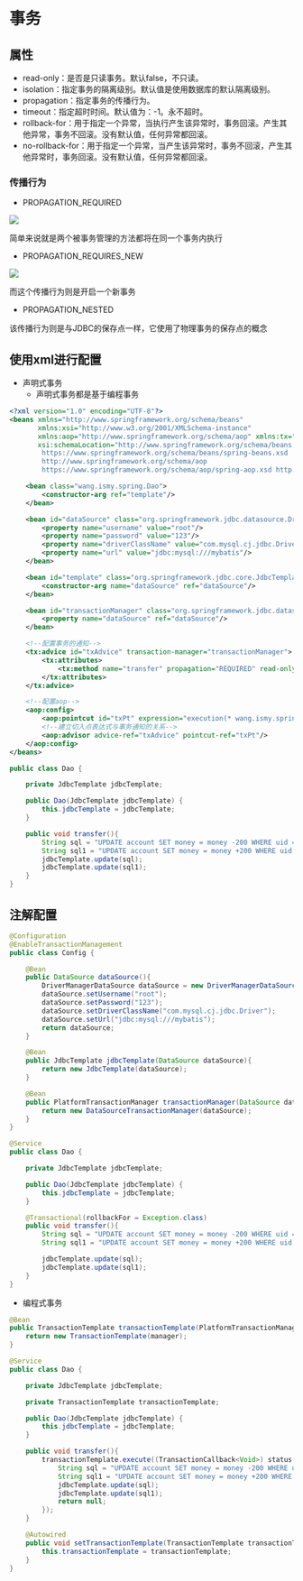 # 事务

## 属性

- read-only：是否是只读事务。默认false，不只读。
- isolation：指定事务的隔离级别。默认值是使用数据库的默认隔离级别。
- propagation：指定事务的传播行为。
- timeout：指定超时时间。默认值为：-1。永不超时。
- rollback-for：用于指定一个异常，当执行产生该异常时，事务回滚。产生其他异常，事务不回滚。没有默认值，任何异常都回滚。
- no-rollback-for：用于指定一个异常，当产生该异常时，事务不回滚，产生其他异常时，事务回滚。没有默认值，任何异常都回滚。

### 传播行为

- PROPAGATION_REQUIRED

![](https://docs.spring.io/spring/docs/5.2.1.RELEASE/spring-framework-reference/images/tx_prop_required.png)

简单来说就是两个被事务管理的方法都将在同一个事务内执行

- PROPAGATION_REQUIRES_NEW

![](https://docs.spring.io/spring/docs/5.2.1.RELEASE/spring-framework-reference/images/tx_prop_requires_new.png)

而这个传播行为则是开启一个新事务

- PROPAGATION_NESTED

该传播行为则是与JDBC的保存点一样，它使用了物理事务的保存点的概念

## 使用xml进行配置

- 声明式事务
  - 声明式事务都是基于编程事务
                              
```xml
<?xml version="1.0" encoding="UTF-8"?>
<beans xmlns="http://www.springframework.org/schema/beans"
       xmlns:xsi="http://www.w3.org/2001/XMLSchema-instance"
       xmlns:aop="http://www.springframework.org/schema/aop" xmlns:tx="http://www.springframework.org/schema/tx"
       xsi:schemaLocation="http://www.springframework.org/schema/beans
        https://www.springframework.org/schema/beans/spring-beans.xsd
        http://www.springframework.org/schema/aop
        https://www.springframework.org/schema/aop/spring-aop.xsd http://www.springframework.org/schema/tx http://www.springframework.org/schema/tx/spring-tx.xsd">

    <bean class="wang.ismy.spring.Dao">
        <constructor-arg ref="template"/>
    </bean>

    <bean id="dataSource" class="org.springframework.jdbc.datasource.DriverManagerDataSource">
        <property name="username" value="root"/>
        <property name="password" value="123"/>
        <property name="driverClassName" value="com.mysql.cj.jdbc.Driver"/>
        <property name="url" value="jdbc:mysql:///mybatis"/>
    </bean>

    <bean id="template" class="org.springframework.jdbc.core.JdbcTemplate">
        <constructor-arg name="dataSource" ref="dataSource"/>
    </bean>

    <bean id="transactionManager" class="org.springframework.jdbc.datasource.DataSourceTransactionManager">
        <property name="dataSource" ref="dataSource"/>
    </bean>

    <!--配置事务的通知-->
    <tx:advice id="txAdvice" transaction-manager="transactionManager">
        <tx:attributes>
            <tx:method name="transfer" propagation="REQUIRED" read-only="false"/>
        </tx:attributes>
    </tx:advice>

    <!--配置aop-->
    <aop:config>
        <aop:pointcut id="txPt" expression="execution(* wang.ismy.spring.Dao.*(..))"/>
        <!--建立切入点表达式与事务通知的关系-->
        <aop:advisor advice-ref="txAdvice" pointcut-ref="txPt"/>
    </aop:config>
</beans>
```

```java
public class Dao {

    private JdbcTemplate jdbcTemplate;

    public Dao(JdbcTemplate jdbcTemplate) {
        this.jdbcTemplate = jdbcTemplate;
    }

    public void transfer(){
        String sql = "UPDATE account SET money = money -200 WHERE uid = 41";
        String sql1 = "UPDATE account SET money = money +200 WHERE uid = 45";
        jdbcTemplate.update(sql);
        jdbcTemplate.update(sql1);
    }
}
```

## 注解配置

```java
@Configuration
@EnableTransactionManagement
public class Config {

    @Bean
    public DataSource dataSource(){
        DriverManagerDataSource dataSource = new DriverManagerDataSource();
        dataSource.setUsername("root");
        dataSource.setPassword("123");
        dataSource.setDriverClassName("com.mysql.cj.jdbc.Driver");
        dataSource.setUrl("jdbc:mysql:///mybatis");
        return dataSource;
    }

    @Bean
    public JdbcTemplate jdbcTemplate(DataSource dataSource){
        return new JdbcTemplate(dataSource);
    }

    @Bean
    public PlatformTransactionManager transactionManager(DataSource dataSource){
        return new DataSourceTransactionManager(dataSource);
    }
}
```

```java
@Service
public class Dao {

    private JdbcTemplate jdbcTemplate;

    public Dao(JdbcTemplate jdbcTemplate) {
        this.jdbcTemplate = jdbcTemplate;
    }

    @Transactional(rollbackFor = Exception.class)
    public void transfer(){
        String sql = "UPDATE account SET money = money -200 WHERE uid = 41";
        String sql1 = "UPDATE account SET money = money +200 WHERE uid = 45";

        jdbcTemplate.update(sql);
        jdbcTemplate.update(sql1);
    }
}
```

- 编程式事务

```java
@Bean
public TransactionTemplate transactionTemplate(PlatformTransactionManager manager){
    return new TransactionTemplate(manager);
}
```

```java
@Service
public class Dao {

    private JdbcTemplate jdbcTemplate;

    private TransactionTemplate transactionTemplate;

    public Dao(JdbcTemplate jdbcTemplate) {
        this.jdbcTemplate = jdbcTemplate;
    }

    public void transfer(){
        transactionTemplate.execute((TransactionCallback<Void>) status -> {
            String sql = "UPDATE account SET money = money -200 WHERE uid = 41";
            String sql1 = "UPDATE account SET money = money +200 WHERE uid = 45";
            jdbcTemplate.update(sql);
            jdbcTemplate.update(sql1);
            return null;
        });
    }

    @Autowired
    public void setTransactionTemplate(TransactionTemplate transactionTemplate) {
        this.transactionTemplate = transactionTemplate;
    }
}
```
